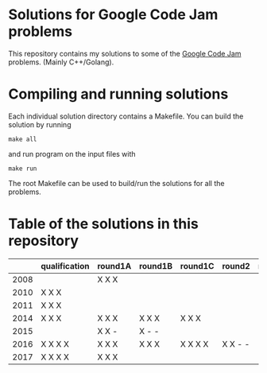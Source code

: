 # Solutions for Google Code Jam problems

This repository contains my solutions to some of the
[Google Code Jam](https://code.google.com/codejam/) problems.
(Mainly C++/Golang).

# Compiling and running solutions

Each individual solution directory contains a Makefile. You can
build the solution by running

    make all
    
and run program on the input files with

    make run

The root Makefile can be used to build/run the solutions for all
the problems.

# Table of the solutions in this repository

|      | qualification | round1A | round1B | round1C | round2  | round3  | finals |
| ---- | ------------- | ------- | ------- | ------- | ------- | ------- | ------ |
| 2008 |               | X X X   |         |         |         |         |        |
| 2010 | X X X         |         |         |         |         |         |        |
| 2011 | X X X         |         |         |         |         |         |        |
| 2014 | X X X         | X X X   | X X X   | X X X   |         |         |        |
| 2015 |               | X X -   | X - -   |         |         |         |        |
| 2016 | X X X X       | X X X   | X X X   | X X X X | X X - - |         |        |
| 2017 | X X X X       | X X X   |         |         |         |         |        |
